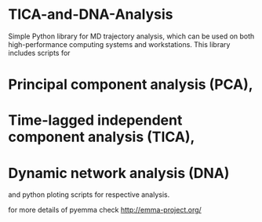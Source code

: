 # TICA-and-DNA-Analysis

Simple Python library for MD trajectory analysis, which can be used on both high-performance computing systems and workstations. 
This library includes scripts for
# Principal component analysis (PCA),
# Time-lagged independent component analysis (TICA),
# Dynamic network analysis (DNA)
and python ploting scripts for respective analysis.

for more details of pyemma check http://emma-project.org/
